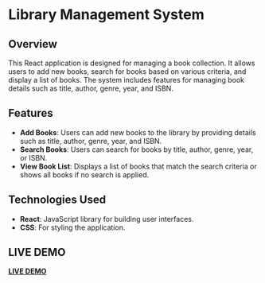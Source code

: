 # Library Management System

## Overview

This React application is designed for managing a book collection. It allows users to add new books, search for books based on various criteria, and display a list of books. The system includes features for managing book details such as title, author, genre, year, and ISBN.

## Features

- **Add Books**: Users can add new books to the library by providing details such as title, author, genre, year, and ISBN.
- **Search Books**: Users can search for books by title, author, genre, year, or ISBN.
- **View Book List**: Displays a list of books that match the search criteria or shows all books if no search is applied.

## Technologies Used

- **React**: JavaScript library for building user interfaces.
- **CSS**: For styling the application.

## LIVE DEMO
[**LIVE DEMO**]()